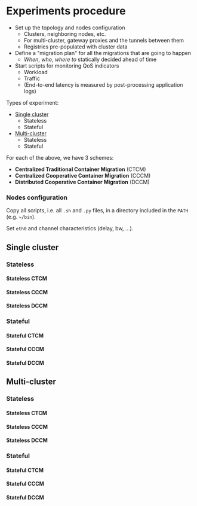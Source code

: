 # Experiments procedure #

- Set up the topology and nodes configuration
  - Clusters, neighboring nodes, etc.
  - For multi-cluster, gateway proxies and the tunnels between them
  - Registries pre-populated with cluster data
- Define a "migration plan" for all the migrations that are going to happen
  - _When_, _who_, _where to_ statically decided ahead of time 
- Start scripts for monitoring QoS indicators
  - Workload
  - Traffic
  - (End-to-end latency is measured by post-processing application logs)

Types of experiment:
- [Single cluster](#single-cluster)
  - Stateless
  - Stateful
- [Multi-cluster](#multi-cluster)
  - Stateless
  - Stateful

For each of the above, we have 3 schemes:
- **Centralized Traditional Container Migration** (CTCM)
- **Centralized Cooperative Container Migration** (CCCM)
- **Distributed Cooperative Container Migration** (DCCM)

### Nodes configuration ###
Copy all scripts, i.e. all `.sh` and `.py` files, in a directory included in the `PATH` (e.g. `~/bin`).

Set `eth0` and channel characteristics (delay, bw, ...).

## Single cluster ##
### Stateless ###
#### Stateless CTCM ####
#### Stateless CCCM ####
#### Stateless DCCM ####

### Stateful ###
#### Stateful CTCM ####
#### Stateful CCCM ####
#### Stateful DCCM ####


## Multi-cluster ##
### Stateless ###
#### Stateless CTCM ####
#### Stateless CCCM ####
#### Stateless DCCM ####

### Stateful ###
#### Stateful CTCM ####
#### Stateful CCCM ####
#### Stateful DCCM ####
